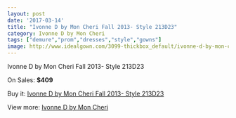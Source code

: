 ```yaml
---
layout: post
date: '2017-03-14'
title: "Ivonne D by Mon Cheri Fall 2013- Style 213D23"
category: Ivonne D by Mon Cheri
tags: ["demure","prom","dresses","style","gowns"]
image: http://www.idealgown.com/3099-thickbox_default/ivonne-d-by-mon-cheri-fall-2013-style-213d23.jpg
---
```

Ivonne D by Mon Cheri Fall 2013- Style 213D23

On Sales: **$409**
<a href="https://www.idealgown.com/en/ivonne-d-by-mon-cheri/1486-ivonne-d-by-mon-cheri-fall-2013-style-213d23.html"><amp-img layout="responsive" width="600" height="600" src="//www.idealgown.com/3099-thickbox_default/ivonne-d-by-mon-cheri-fall-2013-style-213d23.jpg" alt="Ivonne D by Mon Cheri Fall 2013- Style 213D23 0" /></a>

Buy it: [Ivonne D by Mon Cheri Fall 2013- Style 213D23](https://www.idealgown.com/en/ivonne-d-by-mon-cheri/1486-ivonne-d-by-mon-cheri-fall-2013-style-213d23.html "Ivonne D by Mon Cheri Fall 2013- Style 213D23")

View more: [Ivonne D by Mon Cheri](https://www.idealgown.com/en/22-ivonne-d-by-mon-cheri "Ivonne D by Mon Cheri")
